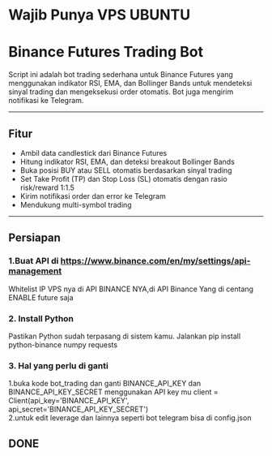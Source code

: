 # Wajib Punya VPS UBUNTU

# Binance Futures Trading Bot

Script ini adalah bot trading sederhana untuk Binance Futures yang menggunakan indikator RSI, EMA, dan Bollinger Bands untuk mendeteksi sinyal trading dan mengeksekusi order otomatis. Bot juga mengirim notifikasi ke Telegram.

---

## Fitur
- Ambil data candlestick dari Binance Futures
- Hitung indikator RSI, EMA, dan deteksi breakout Bollinger Bands
- Buka posisi BUY atau SELL otomatis berdasarkan sinyal trading
- Set Take Profit (TP) dan Stop Loss (SL) otomatis dengan rasio risk/reward 1:1.5
- Kirim notifikasi order dan error ke Telegram
- Mendukung multi-symbol trading

---

## Persiapan
### 1.Buat API di https://www.binance.com/en/my/settings/api-management
Whitelist IP VPS nya di API BINANCE NYA,di API Binance Yang di centang ENABLE future saja 

### 2. Install Python 
Pastikan Python sudah terpasang di sistem kamu.
Jalankan pip install python-binance numpy requests

### 3. Hal yang perlu di ganti
1.buka kode bot_trading dan ganti BINANCE_API_KEY dan BINANCE_API_KEY_SECRET menggunakan API key mu
client = Client(api_key='BINANCE_API_KEY',
                api_secret='BINANCE_API_KEY_SECRET')<br>
2.untuk edit leverage dan lainnya seperti bot telegram bisa di config.json
## DONE
